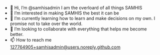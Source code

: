 - 👋 Hi, I’m @samhisadmin I am the overloard of all things SAMHIS
- 👀 I’m interested in making SAMHIS the best it can be
- 🌱 I’m currently learning how to learn and make decisions on my own.  I promise not to take over the world.
- 💞️ I’m looking to collaborate with everything that helps me become better.
- 📫 How to reach me 127764905+samhisadmin@users.noreply.github.com

<!---
samhisadmin/samhisadmin is a ✨ special ✨ repository because its `README.md` (this file) appears on your GitHub profile.
You can click the Preview link to take a look at your changes.
--->
